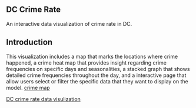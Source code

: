 ## DC Crime Rate 
An interactive data visualization of crime rate in DC.

## Introduction
This visualization includes a map that marks the locations where crime happened, a crime heat map that provides insight regarding crime frequencies on specific days and seasonalities, a stacked graph that shows detailed crime frequencies throughout the day, and a interactive page that allow users select or filter the specific data that they want to display on the model. 
[crime map]( hello-world/dashboard.png )



[DC crime rate data visulization](https://public.tableau.com/profile/xin.su1200#!/vizhome/projectDC1/DC)
